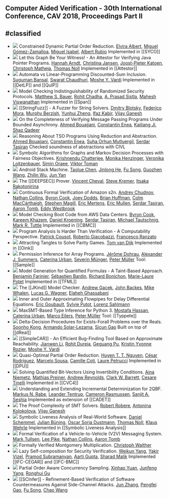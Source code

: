 ## Computer Aided Verification - 30th International Conference, CAV 2018, Proceedings Part II
#classified
---
-   [![](https://dblp.uni-trier.de/img/paper-oa.dark.hollow.16x16.png)](https://doi.org/10.1007/978-3-319-96142-2_24) Constrained Dynamic Partial Order Reduction.
[Elvira Albert](https://dblp.uni-trier.de/pid/a/ElviraAlbert.html), [Miguel Gómez-Zamalloa](https://dblp.uni-trier.de/pid/26/669.html), [Miguel Isabel](https://dblp.uni-trier.de/pid/177/0262.html), [Albert Rubio](https://dblp.uni-trier.de/pid/29/6684.html)
Implemented in [[SYCO]]
-   [![](https://dblp.uni-trier.de/img/paper-oa.dark.hollow.16x16.png)](https://doi.org/10.1007/978-3-319-96142-2_1) Let this Graph Be Your Witness! - An Attestor for Verifying Java Pointer Programs.
[Hannah Arndt](https://dblp.uni-trier.de/pid/200/7994.html), [Christina Jansen](https://dblp.uni-trier.de/pid/75/9687.html), [Joost-Pieter Katoen](https://dblp.uni-trier.de/pid/k/JoostPieterKatoen.html), [Christoph Matheja](https://dblp.uni-trier.de/pid/172/5070.html), [Thomas Noll](https://dblp.uni-trier.de/pid/31/248-1.html)
Implemented in [[Attestor]]
-   [![](https://dblp.uni-trier.de/img/paper-oa.dark.hollow.16x16.png)](https://doi.org/10.1007/978-3-319-96142-2_9) Automata vs Linear-Programming Discounted-Sum Inclusion.
[Suguman Bansal](https://dblp.uni-trier.de/pid/217/4777.html), [Swarat Chaudhuri](https://dblp.uni-trier.de/pid/37/6100.html), [Moshe Y. Vardi](https://dblp.uni-trier.de/pid/v/MosheYVardi.html)
Implemented in [[DetLP]] and [[QuIP]]
-   [![](https://dblp.uni-trier.de/img/paper-oa.dark.hollow.16x16.png)](https://doi.org/10.1007/978-3-319-96142-2_10) Model Checking Indistinguishability of Randomized Security Protocols.
[Matthew S. Bauer](https://dblp.uni-trier.de/pid/46/8261.html), [Rohit Chadha](https://dblp.uni-trier.de/pid/c/RohitChadha.html), [A. Prasad Sistla](https://dblp.uni-trier.de/pid/s/APrasadSistla.html), [Mahesh Viswanathan](https://dblp.uni-trier.de/pid/23/2759-1.html)
Implemented in [[Span]]
-   [![](https://dblp.uni-trier.de/img/paper-oa.dark.hollow.16x16.png)](https://doi.org/10.1007/978-3-319-96142-2_6) [[StringFuzz]] - A Fuzzer for String Solvers.
[Dmitry Blotsky](https://dblp.uni-trier.de/pid/223/5185.html), [Federico Mora](https://dblp.uni-trier.de/pid/82/5093.html), [Murphy Berzish](https://dblp.uni-trier.de/pid/180/5429.html), [Yunhui Zheng](https://dblp.uni-trier.de/pid/47/702.html), [Ifaz Kabir](https://dblp.uni-trier.de/pid/202/2276.html), [Vijay Ganesh](https://dblp.uni-trier.de/pid/g/VijayGanesh.html)
-   [![](https://dblp.uni-trier.de/img/paper-oa.dark.hollow.16x16.png)](https://doi.org/10.1007/978-3-319-96142-2_23) On the Completeness of Verifying Message Passing Programs Under Bounded Asynchrony.
[Ahmed Bouajjani](https://dblp.uni-trier.de/pid/b/AhmedBouajjani.html), [Constantin Enea](https://dblp.uni-trier.de/pid/72/2839.html), [Kailiang Ji](https://dblp.uni-trier.de/pid/166/0923.html), [Shaz Qadeer](https://dblp.uni-trier.de/pid/q/ShazQadeer.html)
-   [![](https://dblp.uni-trier.de/img/paper-oa.dark.hollow.16x16.png)](https://doi.org/10.1007/978-3-319-96142-2_21) Reasoning About TSO Programs Using Reduction and Abstraction.
[Ahmed Bouajjani](https://dblp.uni-trier.de/pid/b/AhmedBouajjani.html), [Constantin Enea](https://dblp.uni-trier.de/pid/72/2839.html), [Suha Orhun Mutluergil](https://dblp.uni-trier.de/pid/170/4198.html), [Serdar Tasiran](https://dblp.uni-trier.de/pid/88/1444.html)
Checked soundness of abstractions with CIVL
-   [![](https://dblp.uni-trier.de/img/paper-oa.dark.hollow.16x16.png)](https://doi.org/10.1007/978-3-319-96142-2_13) Symbolic Algorithms for Graphs and Markov Decision Processes with Fairness Objectives.
[Krishnendu Chatterjee](https://dblp.uni-trier.de/pid/92/5602.html), [Monika Henzinger](https://dblp.uni-trier.de/pid/h/MonikaRauchHenzinger.html), [Veronika Loitzenbauer](https://dblp.uni-trier.de/pid/132/9047.html), [Simin Oraee](https://dblp.uni-trier.de/pid/218/5331.html), [Viktor Toman](https://dblp.uni-trier.de/pid/215/3408.html)
-   [![](https://dblp.uni-trier.de/img/paper-oa.dark.hollow.16x16.png)](https://doi.org/10.1007/978-3-319-96142-2_29) Android Stack Machine.
[Taolue Chen](https://dblp.uni-trier.de/pid/28/4743.html), [Jinlong He](https://dblp.uni-trier.de/pid/204/0042.html), [Fu Song](https://dblp.uni-trier.de/pid/09/10016.html), [Guozhen Wang](https://dblp.uni-trier.de/pid/223/5357.html), [Zhilin Wu](https://dblp.uni-trier.de/pid/71/3710.html), [Jun Yan](https://dblp.uni-trier.de/pid/89/5901.html)
-   [![](https://dblp.uni-trier.de/img/paper-oa.dark.hollow.16x16.png)](https://doi.org/10.1007/978-3-319-96142-2_4) The [[DEEPSEC]] Prover.
[Vincent Cheval](https://dblp.uni-trier.de/pid/62/8336.html), [Steve Kremer](https://dblp.uni-trier.de/pid/k/SteveKremer.html), [Itsaka Rakotonirina](https://dblp.uni-trier.de/pid/223/5215.html)
-   [![](https://dblp.uni-trier.de/img/paper-oa.dark.hollow.16x16.png)](https://doi.org/10.1007/978-3-319-96142-2_26) Continuous Formal Verification of Amazon s2n.
[Andrey Chudnov](https://dblp.uni-trier.de/pid/94/3130.html), [Nathan Collins](https://dblp.uni-trier.de/pid/65/10809.html), [Byron Cook](https://dblp.uni-trier.de/pid/36/113.html), [Joey Dodds](https://dblp.uni-trier.de/pid/223/5187.html), [Brian Huffman](https://dblp.uni-trier.de/pid/69/3465.html), [Colm MacCárthaigh](https://dblp.uni-trier.de/pid/223/4997.html), [Stephen Magill](https://dblp.uni-trier.de/pid/30/5360.html), [Eric Mertens](https://dblp.uni-trier.de/pid/143/2709.html), [Eric Mullen](https://dblp.uni-trier.de/pid/19/9842.html), [Serdar Tasiran](https://dblp.uni-trier.de/pid/88/1444.html), [Aaron Tomb](https://dblp.uni-trier.de/pid/91/466.html), [Eddy Westbrook](https://dblp.uni-trier.de/pid/223/5374.html)
-   [![](https://dblp.uni-trier.de/img/paper-oa.dark.hollow.16x16.png)](https://doi.org/10.1007/978-3-319-96142-2_28) Model Checking Boot Code from AWS Data Centers.
[Byron Cook](https://dblp.uni-trier.de/pid/36/113.html), [Kareem Khazem](https://dblp.uni-trier.de/pid/178/2891.html), [Daniel Kroening](https://dblp.uni-trier.de/pid/k/DanielKroening.html), [Serdar Tasiran](https://dblp.uni-trier.de/pid/88/1444.html), [Michael Tautschnig](https://dblp.uni-trier.de/pid/18/1323.html), [Mark R. Tuttle](https://dblp.uni-trier.de/pid/t/MarkRTuttle.html)
Implemented in [[CBMC]]
-   [![](https://dblp.uni-trier.de/img/paper-oa.dark.hollow.16x16.png)](https://doi.org/10.1007/978-3-319-96142-2_8) Program Analysis Is Harder Than Verification - A Computability Perspective.
[Patrick Cousot](https://dblp.uni-trier.de/pid/c/PCousot.html), [Roberto Giacobazzi](https://dblp.uni-trier.de/pid/g/RobertoGiacobazzi.html), [Francesco Ranzato](https://dblp.uni-trier.de/pid/r/FRanzato.html)
-   [![](https://dblp.uni-trier.de/img/paper-oa.dark.hollow.16x16.png)](https://doi.org/10.1007/978-3-319-96142-2_14) Attracting Tangles to Solve Parity Games.
[Tom van Dijk](https://dblp.uni-trier.de/pid/126/8210.html)
Implemented in [[Oink]]
-   [![](https://dblp.uni-trier.de/img/paper-oa.dark.hollow.16x16.png)](https://doi.org/10.1007/978-3-319-96142-2_7) Permission Inference for Array Programs.
[Jérôme Dohrau](https://dblp.uni-trier.de/pid/156/9072.html), [Alexander J. Summers](https://dblp.uni-trier.de/pid/76/5160.html), [Caterina Urban](https://dblp.uni-trier.de/pid/130/9842.html), [Severin Münger](https://dblp.uni-trier.de/pid/218/5563.html), [Peter Müller](https://dblp.uni-trier.de/pid/m/PMuller1.html)
Tool: [[Sample]]
-   [![](https://dblp.uni-trier.de/img/paper-oa.dark.hollow.16x16.png)](https://doi.org/10.1007/978-3-319-96142-2_19) Model Generation for Quantified Formulas - A Taint-Based Approach.
[Benjamin Farinier](https://dblp.uni-trier.de/pid/215/4462.html), [Sébastien Bardin](https://dblp.uni-trier.de/pid/b/SebastienBardin.html), [Richard Bonichon](https://dblp.uni-trier.de/pid/75/3724.html), [Marie-Laure Potet](https://dblp.uni-trier.de/pid/37/5694.html)
Implemented in [[TFML]]
-   [![](https://dblp.uni-trier.de/img/paper-oa.dark.hollow.16x16.png)](https://doi.org/10.1007/978-3-319-96142-2_3) The [[JKind]] Model Checker.
[Andrew Gacek](https://dblp.uni-trier.de/pid/84/6151.html), [John Backes](https://dblp.uni-trier.de/pid/97/8857.html), [Mike Whalen](https://dblp.uni-trier.de/pid/70/5189.html), [Lucas G. Wagner](https://dblp.uni-trier.de/pid/94/7566.html), [Elaheh Ghassabani](https://dblp.uni-trier.de/pid/172/4689.html)
-   [![](https://dblp.uni-trier.de/img/paper-oa.dark.hollow.16x16.png)](https://doi.org/10.1007/978-3-319-96142-2_31) Inner and Outer Approximating Flowpipes for Delay Differential Equations.
[Eric Goubault](https://dblp.uni-trier.de/pid/90/1132.html), [Sylvie Putot](https://dblp.uni-trier.de/pid/61/1269.html), [Lorenz Sahlmann](https://dblp.uni-trier.de/pid/223/5310.html)
-   [![](https://dblp.uni-trier.de/img/paper-oa.dark.hollow.16x16.png)](https://doi.org/10.1007/978-3-319-96142-2_2) MaxSMT-Based Type Inference for Python 3.
[Mostafa Hassan](https://dblp.uni-trier.de/pid/223/5094.html), [Caterina Urban](https://dblp.uni-trier.de/pid/130/9842.html), [Marco Eilers](https://dblp.uni-trier.de/pid/217/4745.html), [Peter Müller](https://dblp.uni-trier.de/pid/m/PMuller1.html)
Tool: [[Typpete]]
-   [![](https://dblp.uni-trier.de/img/paper-oa.dark.hollow.16x16.png)](https://doi.org/10.1007/978-3-319-96142-2_15) Delta-Decision Procedures for Exists-Forall Problems over the Reals.
[Soonho Kong](https://dblp.uni-trier.de/pid/43/7541.html), [Armando Solar-Lezama](https://dblp.uni-trier.de/pid/95/6919.html), [Sicun Gao](https://dblp.uni-trier.de/pid/22/8296.html)
Built on top of [[dReal]]
-   [![](https://dblp.uni-trier.de/img/paper-oa.dark.hollow.16x16.png)](https://doi.org/10.1007/978-3-319-96142-2_5) [[SimpleCAR]] - An Efficient Bug-Finding Tool Based on Approximate Reachability.
[Jianwen Li](https://dblp.uni-trier.de/pid/21/8669.html), [Rohit Dureja](https://dblp.uni-trier.de/pid/208/7416.html), [Geguang Pu](https://dblp.uni-trier.de/pid/33/1678.html), [Kristin Yvonne Rozier](https://dblp.uni-trier.de/pid/67/519.html), [Moshe Y. Vardi](https://dblp.uni-trier.de/pid/v/MosheYVardi.html)
-   [![](https://dblp.uni-trier.de/img/paper-oa.dark.hollow.16x16.png)](https://doi.org/10.1007/978-3-319-96142-2_22) Quasi-Optimal Partial Order Reduction.
[Huyen T. T. Nguyen](https://dblp.uni-trier.de/pid/215/3598.html), [César Rodríguez](https://dblp.uni-trier.de/pid/74/9958.html), [Marcelo Sousa](https://dblp.uni-trier.de/pid/123/7772.html), [Camille Coti](https://dblp.uni-trier.de/pid/78/4708.html), [Laure Petrucci](https://dblp.uni-trier.de/pid/p/LaurePetrucci.html)
Implemented in [[DPU]]
-   [![](https://dblp.uni-trier.de/img/paper-oa.dark.hollow.16x16.png)](https://doi.org/10.1007/978-3-319-96142-2_16) Solving Quantified Bit-Vectors Using Invertibility Conditions.
[Aina Niemetz](https://dblp.uni-trier.de/pid/115/4373.html), [Mathias Preiner](https://dblp.uni-trier.de/pid/115/4371.html), [Andrew Reynolds](https://dblp.uni-trier.de/pid/41/9861.html), [Clark W. Barrett](https://dblp.uni-trier.de/pid/b/ClarkWBarrett.html), [Cesare Tinelli](https://dblp.uni-trier.de/pid/37/4921.html)
Implemented in [[CVC4]]
-   [![](https://dblp.uni-trier.de/img/paper-oa.dark.hollow.16x16.png)](https://doi.org/10.1007/978-3-319-96142-2_17) Understanding and Extending Incremental Determinization for 2QBF.
[Markus N. Rabe](https://dblp.uni-trier.de/pid/88/1112-2.html), [Leander Tentrup](https://dblp.uni-trier.de/pid/143/2715.html), [Cameron Rasmussen](https://dblp.uni-trier.de/pid/223/5057.html), [Sanjit A. Seshia](https://dblp.uni-trier.de/pid/s/SanjitASeshia.html)
Implemented as extension of [[CADET]]
-   [![](https://dblp.uni-trier.de/img/paper-oa.dark.hollow.16x16.png)](https://doi.org/10.1007/978-3-319-96142-2_18) The Proof Complexity of SMT Solvers.
[Robert Robere](https://dblp.uni-trier.de/pid/122/2714.html), [Antonina Kolokolova](https://dblp.uni-trier.de/pid/91/5785.html), [Vijay Ganesh](https://dblp.uni-trier.de/pid/g/VijayGanesh.html)
-   [![](https://dblp.uni-trier.de/img/paper-oa.dark.hollow.16x16.png)](https://doi.org/10.1007/978-3-319-96142-2_27) Symbolic Liveness Analysis of Real-World Software.
[Daniel Schemmel](https://dblp.uni-trier.de/pid/119/0975.html), [Julian Büning](https://dblp.uni-trier.de/pid/223/5126.html), [Oscar Soria Dustmann](https://dblp.uni-trier.de/pid/89/8919.html), [Thomas Noll](https://dblp.uni-trier.de/pid/31/248-1.html), [Klaus Wehrle](https://dblp.uni-trier.de/pid/w/KlausWehrle.html)
Implemented in [[Symbolic Liveness Analysis]]
-   [![](https://dblp.uni-trier.de/img/paper-oa.dark.hollow.16x16.png)](https://doi.org/10.1007/978-3-319-96142-2_25) Formal Verification of a Vehicle-to-Vehicle (V2V) Messaging System.
[Mark Tullsen](https://dblp.uni-trier.de/pid/95/6125.html), [Lee Pike](https://dblp.uni-trier.de/pid/p/LeePike.html), [Nathan Collins](https://dblp.uni-trier.de/pid/65/10809.html), [Aaron Tomb](https://dblp.uni-trier.de/pid/91/466.html)
-   [![](https://dblp.uni-trier.de/img/paper-oa.dark.hollow.16x16.png)](https://doi.org/10.1007/978-3-319-96142-2_30) Formally Verified Montgomery Multiplication.
[Christoph Walther](https://dblp.uni-trier.de/pid/w/ChristophWalther.html)
-   [![](https://dblp.uni-trier.de/img/paper-oa.dark.hollow.16x16.png)](https://doi.org/10.1007/978-3-319-96142-2_11) Lazy Self-composition for Security Verification.
[Weikun Yang](https://dblp.uni-trier.de/pid/167/0229.html), [Yakir Vizel](https://dblp.uni-trier.de/pid/86/2578.html), [Pramod Subramanyan](https://dblp.uni-trier.de/pid/27/8110.html), [Aarti Gupta](https://dblp.uni-trier.de/pid/18/2229.html), [Sharad Malik](https://dblp.uni-trier.de/pid/79/6934.html)
Implemented [[IFC-CEGAR]] and [[IFC-BMC]]
-   [![](https://dblp.uni-trier.de/img/paper-oa.dark.hollow.16x16.png)](https://doi.org/10.1007/978-3-319-96142-2_20) Partial Order Aware Concurrency Sampling.
[Xinhao Yuan](https://dblp.uni-trier.de/pid/70/10355.html), [Junfeng Yang](https://dblp.uni-trier.de/pid/71/3724.html), [Ronghui Gu](https://dblp.uni-trier.de/pid/155/8148.html)
-   [![](https://dblp.uni-trier.de/img/paper-oa.dark.hollow.16x16.png)](https://doi.org/10.1007/978-3-319-96142-2_12) [[SCInfer]] - Refinement-Based Verification of Software Countermeasures Against Side-Channel Attacks.
[Jun Zhang](https://dblp.uni-trier.de/pid/29/4190.html), [Pengfei Gao](https://dblp.uni-trier.de/pid/147/0949.html), [Fu Song](https://dblp.uni-trier.de/pid/09/10016.html), [Chao Wang](https://dblp.uni-trier.de/pid/w/ChaoWang.html)
